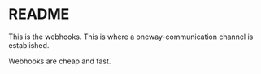 # README

This is the webhooks. This is where a oneway-communication channel is established.

Webhooks are cheap and fast.
